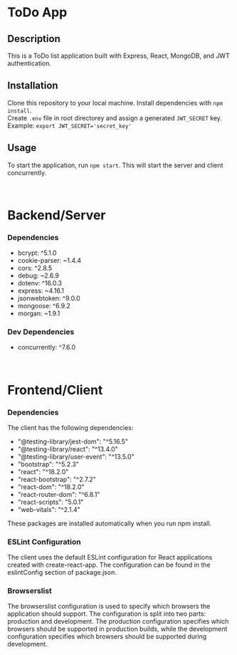 # ToDo App

## Description

This is a ToDo list application built with Express, React, MongoDB, and JWT authentication.

## Installation

Clone this repository to your local machine.
Install dependencies with `npm install`. <br/>
Create `.env` file in root directorey and assign a generated `JWT_SECRET` key. <br/>
Example: `export JWT_SECRET='secret_key'`

## Usage

To start the application, run `npm start`. This will start the server and client concurrently.

&nbsp;

# Backend/Server

### Dependencies

- bcrypt: ^5.1.0
- cookie-parser: ~1.4.4
- cors: ^2.8.5
- debug: ~2.6.9
- dotenv: ^16.0.3
- express: ~4.16.1
- jsonwebtoken: ^9.0.0
- mongoose: ^6.9.2
- morgan: ~1.9.1

### Dev Dependencies

- concurrently: ^7.6.0

&nbsp;

# Frontend/Client

### Dependencies

The client has the following dependencies:

- "@testing-library/jest-dom": "^5.16.5"
- "@testing-library/react": "^13.4.0"
- "@testing-library/user-event": "^13.5.0"
- "bootstrap": "^5.2.3"
- "react": "^18.2.0"
- "react-bootstrap": "^2.7.2"
- "react-dom": "^18.2.0"
- "react-router-dom": "^6.8.1"
- "react-scripts": "5.0.1"
- "web-vitals": "^2.1.4"

These packages are installed automatically when you run npm install.

### ESLint Configuration

The client uses the default ESLint configuration for React applications created with create-react-app. The configuration can be found in the eslintConfig section of package.json.

### Browserslist

The browserslist configuration is used to specify which browsers the application should support. The configuration is split into two parts: production and development. The production configuration specifies which browsers should be supported in production builds, while the development configuration specifies which browsers should be supported during development.
